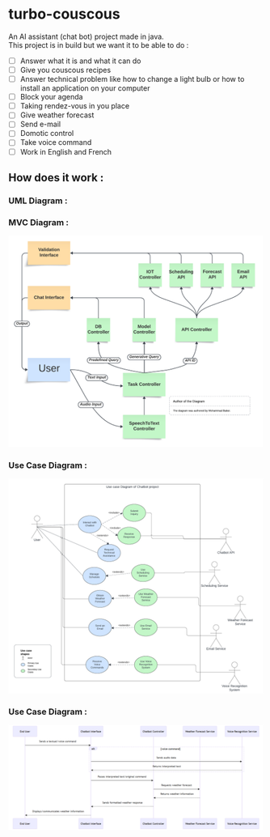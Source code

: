 # turbo-couscous
An AI assistant (chat bot) project made in java. \
This project is in build but we want it to be able to do :
 - [ ] Answer what it is and what it can do
 - [ ] Give you couscous recipes
 - [ ] Answer technical problem like how to change a light bulb or how to install an application on your computer
 - [ ] Block your agenda
 - [ ] Taking rendez-vous in you place
 - [ ] Give weather forecast 
 - [ ] Send e-mail
 - [ ] Domotic control 
 - [ ] Take voice command
 - [ ] Work in English and French

## How does it work :
### UML Diagram :
### MVC Diagram :
![MVC Diagram](https://github.com/Todin13/turbo-couscous/blob/main/preview_img/Java_ChatBot_MVC.png)

### Use Case Diagram :
![Use case Diagram](https://github.com/Todin13/turbo-couscous/blob/main/preview_img/Use_case_diagram.png)

### Use Case Diagram :
![Sequence Diagram](https://github.com/Todin13/turbo-couscous/blob/main/preview_img/Sequence_diagram.png)
